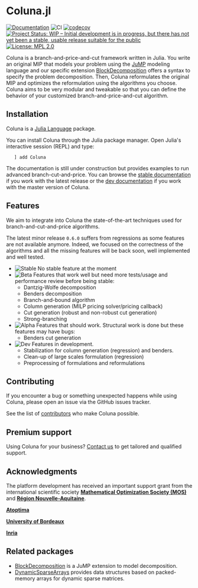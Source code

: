 # Coluna.jl

[![Documentation](https://img.shields.io/badge/docs-stable-blue.svg)](https://atoptima.github.io/Coluna.jl/stable)
![CI](https://github.com/atoptima/Coluna.jl/workflows/CI/badge.svg?branch=master)
[![codecov](https://codecov.io/gh/atoptima/Coluna.jl/branch/master/graph/badge.svg)](https://codecov.io/gh/atoptima/Coluna.jl)
[![Project Status: WIP – Initial development is in progress, but there has not yet been a stable, usable release suitable for the public](https://www.repostatus.org/badges/latest/wip.svg)](https://www.repostatus.org/#wip)
[![License: MPL 2.0](https://img.shields.io/badge/License-MPL%202.0-brightgreen.svg)](https://opensource.org/licenses/MPL-2.0)


Coluna is a branch-and-price-and-cut framework written in Julia.
You write an original MIP that models your problem using the
[JuMP](https://github.com/jump-dev/JuMP.jl) modeling language and our specific extension
[BlockDecomposition](https://github.com/atoptima/BlockDecomposition.jl) offers a syntax
to specify the problem decomposition. Then, Coluna reformulates the original MIP and
optimizes the reformulation using the algorithms you choose.
Coluna aims to be very modular and tweakable so that you can define the behavior of
your customized branch-and-price-and-cut algorithm.

## Installation

Coluna is a [Julia Language](https://julialang.org/) package.

You can install Coluna through the Julia package manager.
Open Julia's interactive session (REPL) and type:

```
   ] add Coluna
```

The documentation is still under construction but provides examples to run advanced branch-cut-and-price.
You can browse the [stable documentation](https://atoptima.github.io/Coluna.jl/stable) if you work with the latest release
or the [dev documentation](https://atoptima.github.io/Coluna.jl/latest) if you work with the master version of Coluna.

## Features

We aim to integrate into Coluna the state-of-the-art techniques used for
branch-and-cut-and-price algorithms.

The latest minor release `0.6.0` suffers from regressions as some features are not available anymore. Indeed, we focused on the correctness of the algorithms and all the missing features will be back soon, well implemented and well tested.

- ![Stable](https://img.shields.io/badge/-stable-brightgreen) No stable feature at the moment
- ![Beta](https://img.shields.io/badge/-beta-green) Features that work well but need more tests/usage and performance review before being stable:
  - Dantzig-Wolfe decomposition
  - Benders decomposition
  - Branch-and-bound algorithm
  - Column generation (MILP pricing solver/pricing callback)
  - Cut generation (robust and non-robust cut generation)
  - Strong-branching
- ![Alpha](https://img.shields.io/badge/-alpha-yellow) Features that should work. Structural work is done but these features may have bugs:
  - Benders cut generation
- ![Dev](https://img.shields.io/badge/-dev-orange) Features in development.
  - Stabilization for column generation (regression) and benders.
  - Clean-up of large scales formulation (regression)
  - Preprocessing of formulations and reformulations

## Contributing

If you encounter a bug or something unexpected happens while using Coluna,
please open an issue via the GitHub issues tracker.

See the list of [contributors](https://github.com/atoptima/Coluna.jl/graphs/contributors)
who make Coluna possible.


## Premium support

Using Coluna for your business?
[Contact us](https://atoptima.com/contact/?sup) to get tailored and qualified support.

## Acknowledgments

The platform development has received an important support grant from the international scientific society [**Mathematical Optimization Society (MOS)**](http://www.mathopt.org/) and [**Région Nouvelle-Aquitaine**](https://www.nouvelle-aquitaine.fr/).

[**Atoptima**](https://atoptima.com/)

[**University of Bordeaux**](https://www.u-bordeaux.fr/)

[**Inria**](https://www.inria.fr/fr)

## Related packages

- [BlockDecomposition](https://github.com/atoptima/BlockDecomposition.jl) is a JuMP extension to model decomposition.
- [DynamicSparseArrays](https://github.com/atoptima/DynamicSparseArrays.jl) provides data structures based on packed-memory arrays for dynamic sparse matrices.
